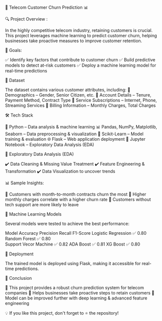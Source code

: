🚀 Telecom Customer Churn Prediction 📊

🔍 Project Overview :

In the highly competitive telecom industry, retaining customers is crucial. This project leverages machine learning to predict customer churn, helping businesses take proactive measures to improve customer retention.

🎯 Goals:

✅ Identify key factors that contribute to customer churn
✅ Build predictive models to detect at-risk customers
✅ Deploy a machine learning model for real-time predictions

📂 Dataset

The dataset contains various customer attributes, including:
📌 Demographics – Gender, Senior Citizen, etc.
📌 Account Details – Tenure, Payment Method, Contract Type
📌 Service Subscriptions – Internet, Phone, Streaming Services
📌 Billing Information – Monthly Charges, Total Charges

🛠️ Tech Stack

🚀 Python – Data analysis & machine learning
📊 Pandas, NumPy, Matplotlib, Seaborn – Data preprocessing & visualization
🧠 Scikit-Learn – Model training & evaluation
🌐 Flask – Web application deployment
🔧 Jupyter Notebook – Exploratory Data Analysis (EDA)

🔬 Exploratory Data Analysis (EDA)

✔️ Data Cleaning & Missing Value Treatment
✔️ Feature Engineering & Transformation
✔️ Data Visualization to uncover trends

📊 Sample Insights:

🔹 Customers with month-to-month contracts churn the most
🔹 Higher monthly charges correlate with a higher churn rate
🔹 Customers without tech support are more likely to leave

🤖 Machine Learning Models

Several models were tested to achieve the best performance:

Model	Accuracy	Precision	Recall	F1-Score
Logistic Regression	✅ 0.80 
Random Forest	✅ 0.80	
Support Vecor Machine ✅ 0.82
ADA Boost ✅ 0.81
XG Boost ✅ 0.80

🚀 Deployment

The trained model is deployed using Flask, making it accessible for real-time predictions.

📢 Conclusion

🔹 This project provides a robust churn prediction system for telecom companies
🔹 Helps businesses take proactive steps to retain customers
🔹 Model can be improved further with deep learning & advanced feature engineering

💡 If you like this project, don't forget to ⭐ the repository!
